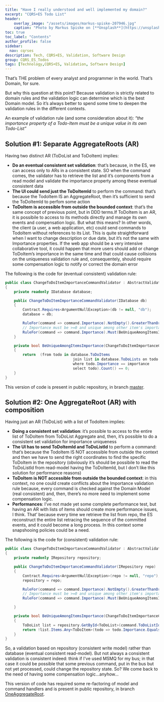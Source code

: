 ```yaml
---
title: "Have I really understood and well implemented my domain?"
excerpt: "CQRS+ES Todo List"
header:
    overlay_image: "/assets/images/markus-spiske-207946.jpg"
    caption: "Photo by Markus Spiske on [**Unsplash**](https://unsplash.com/photos/Skf7HxARcoc)"
toc: true
toc_label: "Contents"
author_profile: false
sidebar:
  nav: cqrses
description: Tech, CQRS+ES, Validation, Software Design
group: CQRS_ES_Todos
tags: [Technology,CQRS+ES, Validation, Software Design]
---
```

That’s THE problem of every analyst and programmer in the world. That’s Domain, for sure.

But why this question at this point? Because validation is strictly related to domain rules and the validation logic can determine which is the best Domain model. So it’s always better to spend some time to deepen the validation rules in the different contexts.

An example of validation rule (and some consideration about it): _“the importance property of a Todo-Item must be a unique value in its own Todo-List”_

## Solution #1: Separate AggregateRoots (AR)

Having two distinct AR (ToDoList and ToDoItem) implies:

-	**Do an eventual consistent set validation**: that’s because, in the ES, we can access only to ARs in a consistent state. SO when the command comes, the validator has to retrieve the list and it’s components from a read model and validate the importance property among these eventual consistent data
-	**The UI could send just the ToDoItemId** to perform the command: that’s because the TodoItem IS an AggregateRoot, then it’s sufficient to send the ToDoItemId to perfom some action
-	**ToDoItem is accessible from outside the bounded context**: that’s the same concept of previous point, but in DDD terms.If ToDoItem is an AR, it is possibile to access to its methods directly and manage its own events and compensation logic. But what this means? In other words, the client (a user, a web application, etc) could send commands to TodoItem without references to its List. This is quite straightforward when I want to change description or due date, but it’s not the same with Importance properties. If the web app should be a very intensive collaborative tool, it could happen that more users should add or change ToDoItem’s importance in the same time and that could cause collisions on the uniqueness validation rule and, consequentely, should require some compensation logic to notify or correct the domain error

The following is the code for (eventual consistent) validation rule:

```csharp
public class ChangeToDoItemImportanceCommandValidator : AbstractValidator<ChangeToDoItemImportanceCommand>
{
	private readonly IDatabase database;

	public ChangeToDoItemImportanceCommandValidator(IDatabase db)
	{
		Contract.Requires<ArgumentNullException>(db != null, "db");
		database = db;

		RuleFor(command => command.Importance).NotEmpty().GreaterThanOrEqualTo(0);
		// Importance must be >=0 and unique among other item's importance
		RuleFor(command => command.Importance).Must(BeUniqueAmongItemsImportance).WithMessage("{PropertyName} must be unique in the List");
	}

	private bool BeUniqueAmongItemsImportance(ChangeToDoItemImportanceCommand command, int importance)
	{
		return  (from todo in database.ToDoItems
							   join list in database.ToDoLists on todo.ToDoListId equals list.Id
							   where todo.Importance == importance
							   select todo).Count() == 0;		
	}
}
```

This version of code is present in public repository, in branch <a href="https://github.com/williamverdolini/CQRS-ES-Todos/tree/master" target="_blank">master</a>.


## Solution #2: One AggregateRoot (AR) with composition

Having just an AR (ToDoList) with a list of TodoItem implies:

-	**Doing a consistent set validation**: it’s possible to access to the entire list of ToDoItem from ToDoList Aggregate and, then, it’s possible to do a consistent set validation for importance uniqueness
-	**The UI has to send ToDoItemId and ToDoListId** to perform a command: that’s because the TodoItem IS NOT accessible from outside the context and then we have to send the right coordinates to find the specific ToDoItem in the repository (obviously it’s should be possibile to read the ToDoListId from read-model having the ToDoItemId, but I don’t like this solution for performance reasons)
-	**ToDoItem is NOT accessible from outside the bounded context**: in this context, no one could create conflicts about the Importance validation rule because, every command is checked against the Domain Model (real consistent) and, then, there’s no more need to implement some compensation logic.
-	**Performances**: I’ve not made yet some complete performance test, but having an AR with lists of items should create more performance issues, I think. That’ because every time we retrieve the list from repo, the ES reconstruct the entire list retracing the sequence of the committed events, and it could become a long process. In this context some snapshooing policies could be a need.

The following is the code for (consistent) validation rule:

```csharp
public class ChangeToDoItemImportanceCommandValidator : AbstractValidator<ChangeToDoItemImportanceCommand>
{
	private readonly IRepository repository;

	public ChangeToDoItemImportanceCommandValidator(IRepository repo)
	{
		Contract.Requires<ArgumentNullException>(repo != null, "repo");
		repository = repo;

		RuleFor(command => command.Importance).NotEmpty().GreaterThanOrEqualTo(0);
		// Importance must be >=0 and unique among other item's importance
		RuleFor(command => command.Importance).Must(BeUniqueAmongItemsImportance).WithMessage("{PropertyName} must be unique in the List");

	}

	private bool BeUniqueAmongItemsImportance(ChangeToDoItemImportanceCommand command, int importance)
	{
		ToDoList list = repository.GetById<ToDoList>(command.ToDoListId);
		return !list.Items.Any<ToDoItem>(todo => todo.Importance.Equals(importance));
	}
}
```

So, a validation based on repository (consistent write model) rather than database (eventual consistent read-model). But not always a consistent validation is consistent indeed: think if I've used MSMQ for my bus; in that case it could be possible that some previous command, put in the bus but not yet processed, could change the repository state. So? We come back to the need of having some compensation logic...anyhow...


This version of code has required some re-factoring of model and command handlers and is present in public repository, in branch <a href="https://github.com/williamverdolini/CQRS-ES-Todos/tree/OneAggregateRoot" target="_blank">OneAggregateRoot</a>.